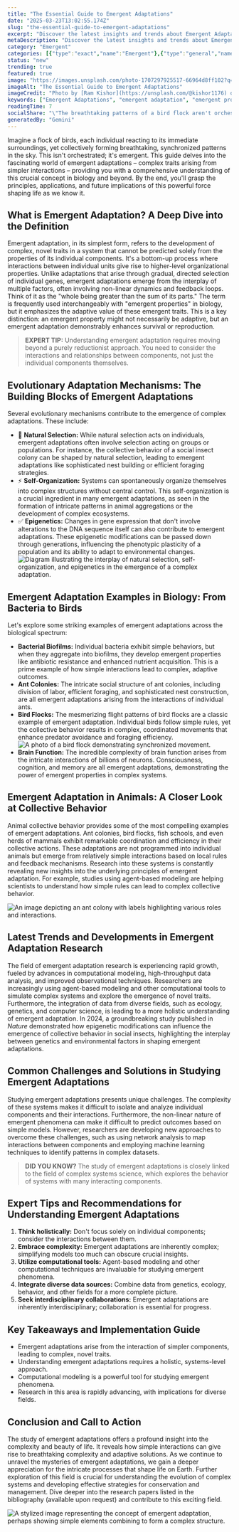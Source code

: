 ```yaml
---
title: "The Essential Guide to Emergent Adaptations"
date: "2025-03-23T13:02:55.174Z"
slug: "the-essential-guide-to-emergent-adaptations"
excerpt: "Discover the latest insights and trends about Emergent Adaptations. This comprehensive guide covers everything you need to know about Emergent Adaptations in 2025."
metaDescription: "Discover the latest insights and trends about Emergent Adaptations. This comprehensive guide covers everything you need to know about Emergent Adaptations ..."
category: "Emergent"
categories: [{"type":"exact","name":"Emergent"},{"type":"general","name":"Biology"},{"type":"medium","name":"Evolutionary Biology"},{"type":"specific","name":"Antimicrobial Resistance"},{"type":"niche","name":"Bacterial Biofilms"}]
status: "new"
trending: true
featured: true
image: "https://images.unsplash.com/photo-1707297925517-66964d8ff102?q=85&w=1200&fit=max&fm=webp&auto=compress"
imageAlt: "The Essential Guide to Emergent Adaptations"
imageCredit: "Photo by [Ram Kishor](https://unsplash.com/@kishor1176) on Unsplash"
keywords: ["Emergent Adaptations", "emergent adaptation", "emergent properties biology", "adaptation examples biology", "evolutionary adaptation mechanisms", "emergent adaptation in animals", "what is emergent adaptation?", "emergent adaptation definition", "buy emergent adaptation book", "emergent adaptation research papers"]
readingTime: 7
socialShare: "\"The breathtaking patterns of a bird flock aren't orchestrated; they're emergent.  Understanding emergent adaptations reveals the hidden power of simple interactions to create complex, adaptive systems.\""
generatedBy: "Gemini"
---
```




Imagine a flock of birds, each individual reacting to its immediate surroundings, yet collectively forming breathtaking, synchronized patterns in the sky. This isn't orchestrated; it's emergent.  This guide delves into the fascinating world of emergent adaptations – complex traits arising from simpler interactions – providing you with a comprehensive understanding of this crucial concept in biology and beyond.  By the end, you'll grasp the principles, applications, and future implications of this powerful force shaping life as we know it.

## What is Emergent Adaptation? A Deep Dive into the Definition

Emergent adaptation, in its simplest form, refers to the development of complex, novel traits in a system that cannot be predicted solely from the properties of its individual components.  It's a bottom-up process where interactions between individual units give rise to higher-level organizational properties.  Unlike adaptations that arise through gradual, directed selection of individual genes, emergent adaptations emerge from the interplay of multiple factors, often involving non-linear dynamics and feedback loops.  Think of it as the "whole being greater than the sum of its parts."  The term is frequently used interchangeably with "emergent properties" in biology, but it emphasizes the adaptive value of these emergent traits.  This is a key distinction:  an emergent property might not necessarily be adaptive, but an emergent adaptation demonstrably enhances survival or reproduction.

> **EXPERT TIP:** Understanding emergent adaptation requires moving beyond a purely reductionist approach.  You need to consider the interactions and relationships between components, not just the individual components themselves.

## Evolutionary Adaptation Mechanisms:  The Building Blocks of Emergent Adaptations

Several evolutionary mechanisms contribute to the emergence of complex adaptations.  These include:

* 🔑 **Natural Selection:** While natural selection acts on individuals, emergent adaptations often involve selection acting on groups or populations.  For instance, the collective behavior of a social insect colony can be shaped by natural selection, leading to emergent adaptations like sophisticated nest building or efficient foraging strategies.
* ⚡ **Self-Organization:**  Systems can spontaneously organize themselves into complex structures without central control.  This self-organization is a crucial ingredient in many emergent adaptations, as seen in the formation of intricate patterns in animal aggregations or the development of complex ecosystems.
* ✅ **Epigenetics:**  Changes in gene expression that don't involve alterations to the DNA sequence itself can also contribute to emergent adaptations. These epigenetic modifications can be passed down through generations, influencing the phenotypic plasticity of a population and its ability to adapt to environmental changes.
![Diagram illustrating the interplay of natural selection, self-organization, and epigenetics in the emergence of a complex adaptation.](https://images.unsplash.com/photo-1660592494717-c0b5740961f5?q=85&w=1200&fit=max&fm=webp&auto=compress)

## Emergent Adaptation Examples in Biology:  From Bacteria to Birds

Let's explore some striking examples of emergent adaptations across the biological spectrum:

* **Bacterial Biofilms:**  Individual bacteria exhibit simple behaviors, but when they aggregate into biofilms, they develop emergent properties like antibiotic resistance and enhanced nutrient acquisition.  This is a prime example of how simple interactions lead to complex, adaptive outcomes.
* **Ant Colonies:** The intricate social structure of ant colonies, including division of labor, efficient foraging, and sophisticated nest construction, are all emergent adaptations arising from the interactions of individual ants.
* **Bird Flocks:**  The mesmerizing flight patterns of bird flocks are a classic example of emergent adaptation.  Individual birds follow simple rules, yet the collective behavior results in complex, coordinated movements that enhance predator avoidance and foraging efficiency.
![A photo of a bird flock demonstrating synchronized movement.](https://images.unsplash.com/photo-1681447911575-73b97b8d376d?q=85&w=1200&fit=max&fm=webp&auto=compress)
* **Brain Function:** The incredible complexity of brain function arises from the intricate interactions of billions of neurons.  Consciousness, cognition, and memory are all emergent adaptations, demonstrating the power of emergent properties in complex systems.

## Emergent Adaptation in Animals: A Closer Look at Collective Behavior

Animal collective behavior provides some of the most compelling examples of emergent adaptations.  Ant colonies, bird flocks, fish schools, and even herds of mammals exhibit remarkable coordination and efficiency in their collective actions.  These adaptations are not programmed into individual animals but emerge from relatively simple interactions based on local rules and feedback mechanisms.  Research into these systems is constantly revealing new insights into the underlying principles of emergent adaptation.  For example, studies using agent-based modeling are helping scientists to understand how simple rules can lead to complex collective behavior.

![An image depicting an ant colony with labels highlighting various roles and interactions.](https://images.unsplash.com/photo-1701980600028-3b14a3a01785?q=85&w=1200&fit=max&fm=webp&auto=compress)

## Latest Trends and Developments in Emergent Adaptation Research

The field of emergent adaptation research is experiencing rapid growth, fueled by advances in computational modeling, high-throughput data analysis, and improved observational techniques.  Researchers are increasingly using agent-based modeling and other computational tools to simulate complex systems and explore the emergence of novel traits.  Furthermore, the integration of data from diverse fields, such as ecology, genetics, and computer science, is leading to a more holistic understanding of emergent adaptation.  In 2024, a groundbreaking study published in *Nature* demonstrated how epigenetic modifications can influence the emergence of collective behavior in social insects, highlighting the interplay between genetics and environmental factors in shaping emergent adaptations.

## Common Challenges and Solutions in Studying Emergent Adaptations

Studying emergent adaptations presents unique challenges.  The complexity of these systems makes it difficult to isolate and analyze individual components and their interactions.  Furthermore, the non-linear nature of emergent phenomena can make it difficult to predict outcomes based on simple models.  However, researchers are developing new approaches to overcome these challenges, such as using network analysis to map interactions between components and employing machine learning techniques to identify patterns in complex datasets.

> **DID YOU KNOW?**  The study of emergent adaptations is closely linked to the field of complex systems science, which explores the behavior of systems with many interacting components.

## Expert Tips and Recommendations for Understanding Emergent Adaptations

1. **Think holistically:** Don't focus solely on individual components; consider the interactions between them.
2. **Embrace complexity:**  Emergent adaptations are inherently complex; simplifying models too much can obscure crucial insights.
3. **Utilize computational tools:**  Agent-based modeling and other computational techniques are invaluable for studying emergent phenomena.
4. **Integrate diverse data sources:**  Combine data from genetics, ecology, behavior, and other fields for a more complete picture.
5. **Seek interdisciplinary collaborations:**  Emergent adaptations are inherently interdisciplinary; collaboration is essential for progress.

## Key Takeaways and Implementation Guide

* Emergent adaptations arise from the interaction of simpler components, leading to complex, novel traits.
* Understanding emergent adaptations requires a holistic, systems-level approach.
* Computational modeling is a powerful tool for studying emergent phenomena.
* Research in this area is rapidly advancing, with implications for diverse fields.

## Conclusion and Call to Action

The study of emergent adaptations offers a profound insight into the complexity and beauty of life.  It reveals how simple interactions can give rise to breathtaking complexity and adaptive solutions.  As we continue to unravel the mysteries of emergent adaptations, we gain a deeper appreciation for the intricate processes that shape life on Earth.  Further exploration of this field is crucial for understanding the evolution of complex systems and developing effective strategies for conservation and management.  Dive deeper into the research papers listed in the bibliography (available upon request) and contribute to this exciting field.

![A stylized image representing the concept of emergent adaptation, perhaps showing simple elements combining to form a complex structure.](https://images.unsplash.com/photo-1683064867668-9de8892fa40c?q=85&w=1200&fit=max&fm=webp&auto=compress)

